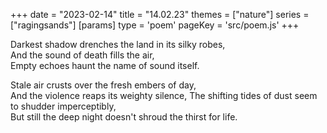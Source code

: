 +++
date = "2023-02-14"
title = "14.02.23"
themes = ["nature"]
series = ["ragingsands"]
[params]
  type = 'poem'
  pageKey = 'src/poem.js'
+++

Darkest shadow drenches the land in its silky robes,  
And the sound of death fills the air,  
Empty echoes haunt the name of sound itself.  
  
Stale air crusts over the fresh embers of day,  
And the violence reaps its weighty silence,
The shifting tides of dust seem to shudder imperceptibly,  
But still the deep night doesn't shroud the thirst for life.
